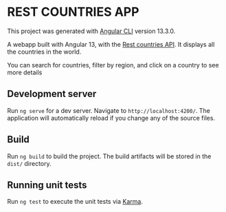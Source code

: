 # REST COUNTRIES APP

This project was generated with [Angular CLI](https://github.com/angular/angular-cli) version 13.3.0.

A webapp built with Angular 13, with the [Rest countries API](https://restcountries.com/#api-endpoints-v3-region). It displays all the countries in the world.

You can search for countries, filter by region, and click on a country to see more details

## Development server

Run `ng serve` for a dev server. Navigate to `http://localhost:4200/`. The application will automatically reload if you change any of the source files.

## Build

Run `ng build` to build the project. The build artifacts will be stored in the `dist/` directory.

## Running unit tests

Run `ng test` to execute the unit tests via [Karma](https://karma-runner.github.io).
